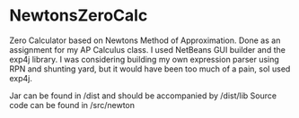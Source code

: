 # NewtonsZeroCalc
Zero Calculator based on Newtons Method of Approximation.
Done as an assignment for my AP Calculus class.
I used NetBeans GUI builder and the exp4j library.
I was considering building my own expression parser using RPN and shunting yard, but it would have been too much of a pain, soI used exp4j.

Jar can be found in /dist and should be accompanied by /dist/lib
Source code can be found in /src/newton

